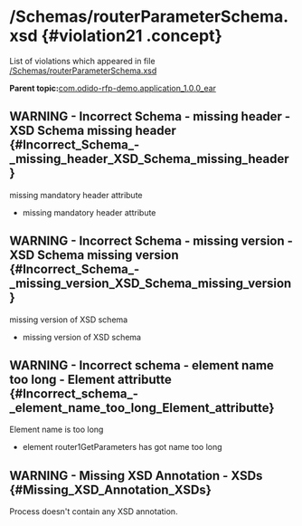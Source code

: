 # /Schemas/routerParameterSchema.xsd {#violation21 .concept}

List of violations which appeared in file [/Schemas/routerParameterSchema.xsd](../../../projects/com.odido-rfp-demo.application_1.0.0_ear/Schemas/routerParameterSchema.xsd.md)

**Parent topic:**[com.odido-rfp-demo.application\_1.0.0\_ear](../../../qa/projects/com.odido-rfp-demo.application_1.0.0_ear.md)

## WARNING - Incorrect Schema - missing header - XSD Schema missing header {#Incorrect_Schema_-_missing_header_XSD_Schema_missing_header}

missing mandatory header attribute

-   missing mandatory header attribute

## WARNING - Incorrect Schema - missing version - XSD Schema missing version {#Incorrect_Schema_-_missing_version_XSD_Schema_missing_version}

missing version of XSD schema

-   missing version of XSD schema

## WARNING - Incorrect schema - element name too long - Element attributte {#Incorrect_schema_-_element_name_too_long_Element_attributte}

Element name is too long

-   element router1GetParameters has got name too long

## WARNING - Missing XSD Annotation - XSDs {#Missing_XSD_Annotation_XSDs}

Process doesn't contain any XSD annotation.

